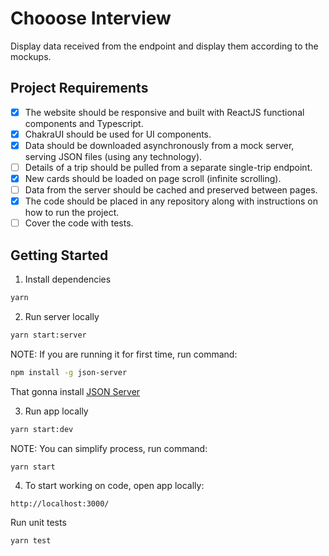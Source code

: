 # Chooose Interview

Display data received from the endpoint and display them according to the mockups.

## Project Requirements

- [x] The website should be responsive and built with ReactJS functional components and Typescript.
- [x] ChakraUI should be used for UI components.
- [x] Data should be downloaded asynchronously from a mock server, serving JSON files (using any technology).
- [ ] Details of a trip should be pulled from a separate single-trip endpoint.
- [x] New cards should be loaded on page scroll (infinite scrolling).
- [ ] Data from the server should be cached and preserved between pages.
- [x] The code should be placed in any repository along with instructions on how to run the project.
- [ ] Cover the code with tests.

## Getting Started

1. Install dependencies

```sh
yarn
```

2. Run server locally

```sh
yarn start:server
```

NOTE: If you are running it for first time, run command:

```sh
npm install -g json-server
```

That gonna install [JSON Server](https://github.com/typicode/json-server)

3. Run app locally

```sh
yarn start:dev
```

NOTE: You can simplify process, run command:

```sh
yarn start
```

4. To start working on code, open app locally:

```
http://localhost:3000/
```

Run unit tests

```
yarn test
```
